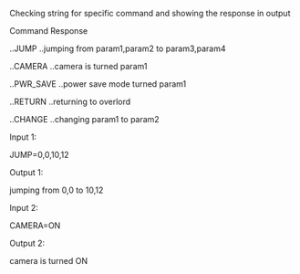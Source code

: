 Checking string for specific command and showing the response in output

Command             Response

..JUMP              ..jumping from param1,param2 to param3,param4

..CAMERA            ..camera is turned param1

..PWR_SAVE          ..power save mode turned param1

..RETURN	          ..returning to overlord

..CHANGE            ..changing param1 to param2

Input 1:

JUMP=0,0,10,12

Output 1:

jumping from 0,0 to 10,12

Input 2:

CAMERA=ON

Output 2:

camera is turned ON
